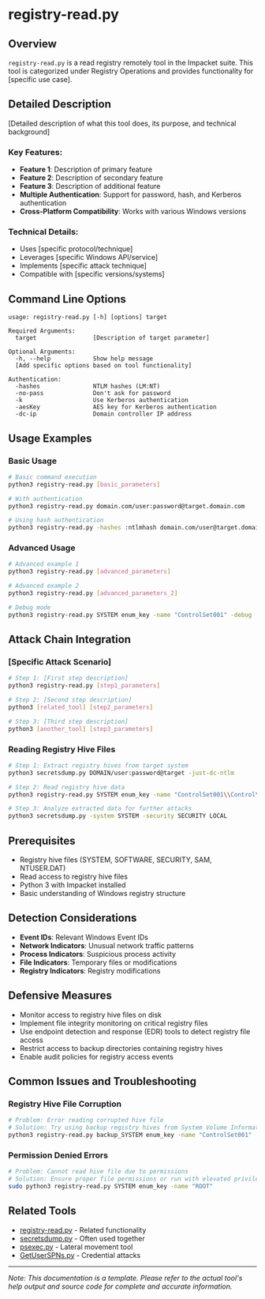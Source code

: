 # registry-read.py

## Overview
`registry-read.py` is a read registry remotely tool in the Impacket suite. This tool is categorized under Registry Operations and provides functionality for [specific use case].

## Detailed Description
[Detailed description of what this tool does, its purpose, and technical background]

### Key Features:
- **Feature 1**: Description of primary feature
- **Feature 2**: Description of secondary feature
- **Feature 3**: Description of additional feature
- **Multiple Authentication**: Support for password, hash, and Kerberos authentication
- **Cross-Platform Compatibility**: Works with various Windows versions

### Technical Details:
- Uses [specific protocol/technique]
- Leverages [specific Windows API/service]
- Implements [specific attack technique]
- Compatible with [specific versions/systems]

## Command Line Options

```
usage: registry-read.py [-h] [options] target

Required Arguments:
  target                [Description of target parameter]

Optional Arguments:
  -h, --help            Show help message
  [Add specific options based on tool functionality]

Authentication:
  -hashes               NTLM hashes (LM:NT)
  -no-pass              Don't ask for password
  -k                    Use Kerberos authentication
  -aesKey               AES key for Kerberos authentication
  -dc-ip                Domain controller IP address
```

## Usage Examples

### Basic Usage
```bash
# Basic command execution
python3 registry-read.py [basic_parameters]

# With authentication
python3 registry-read.py domain.com/user:password@target.domain.com

# Using hash authentication
python3 registry-read.py -hashes :ntlmhash domain.com/user@target.domain.com
```

### Advanced Usage
```bash
# Advanced example 1
python3 registry-read.py [advanced_parameters]

# Advanced example 2
python3 registry-read.py [advanced_parameters_2]

# Debug mode
python3 registry-read.py SYSTEM enum_key -name "ControlSet001" -debug
```

## Attack Chain Integration

### [Specific Attack Scenario]
```bash
# Step 1: [First step description]
python3 registry-read.py [step1_parameters]

# Step 2: [Second step description]
python3 [related_tool] [step2_parameters]

# Step 3: [Third step description]
python3 [another_tool] [step3_parameters]
```

### Reading Registry Hive Files
```bash
# Step 1: Extract registry hives from target system
python3 secretsdump.py DOMAIN/user:password@target -just-dc-ntlm

# Step 2: Read registry hive data
python3 registry-read.py SYSTEM enum_key -name "ControlSet001\\Control\\Lsa"

# Step 3: Analyze extracted data for further attacks
python3 secretsdump.py -system SYSTEM -security SECURITY LOCAL
```

## Prerequisites
- Registry hive files (SYSTEM, SOFTWARE, SECURITY, SAM, NTUSER.DAT)
- Read access to registry hive files
- Python 3 with Impacket installed
- Basic understanding of Windows registry structure

## Detection Considerations
- **Event IDs**: Relevant Windows Event IDs
- **Network Indicators**: Unusual network traffic patterns
- **Process Indicators**: Suspicious process activity
- **File Indicators**: Temporary files or modifications
- **Registry Indicators**: Registry modifications

## Defensive Measures
- Monitor access to registry hive files on disk
- Implement file integrity monitoring on critical registry files
- Use endpoint detection and response (EDR) tools to detect registry file access
- Restrict access to backup directories containing registry hives
- Enable audit policies for registry access events

## Common Issues and Troubleshooting

### Registry Hive File Corruption
```bash
# Problem: Error reading corrupted hive file
# Solution: Try using backup registry hives from System Volume Information
python3 registry-read.py backup_SYSTEM enum_key -name "ControlSet001"
```

### Permission Denied Errors
```bash
# Problem: Cannot read hive file due to permissions
# Solution: Ensure proper file permissions or run with elevated privileges
sudo python3 registry-read.py SYSTEM enum_key -name "ROOT"
```

## Related Tools
- [registry-read.py](link.md) - Related functionality
- [secretsdump.py](secretsdump.md) - Often used together
- [psexec.py](psexec.md) - Lateral movement tool
- [GetUserSPNs.py](GetUserSPNs.md) - Credential attacks

---

*Note: This documentation is a template. Please refer to the actual tool's help output and source code for complete and accurate information.*
